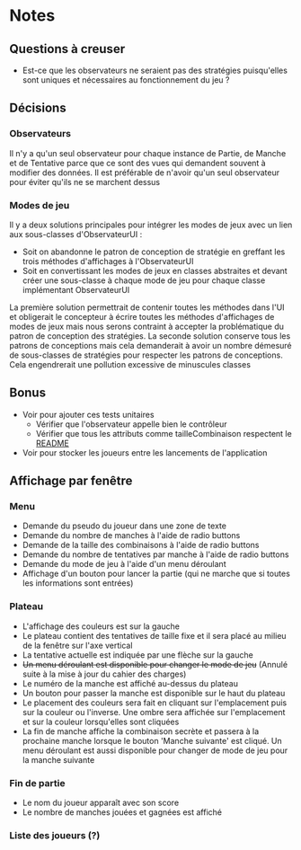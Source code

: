# Notes
## Questions à creuser
- Est-ce que les observateurs ne seraient pas des stratégies puisqu'elles sont uniques et nécessaires au fonctionnement du jeu ?
## Décisions
### Observateurs
Il n'y a qu'un seul observateur pour chaque instance de Partie, de Manche et de Tentative parce que ce sont des vues qui demandent souvent à modifier des données. Il est préférable de n'avoir qu'un seul observateur pour éviter qu'ils ne se marchent dessus
### Modes de jeu
Il y a deux solutions principales pour intégrer les modes de jeux avec un lien aux sous-classes d'ObservateurUI :
- Soit on abandonne le patron de conception de stratégie en greffant les trois méthodes d'affichages à l'ObservateurUI
- Soit en convertissant les modes de jeux en classes abstraites et devant créer une sous-classe à chaque mode de jeu pour chaque classe implémentant ObservateurUI

La première solution permettrait de contenir toutes les méthodes dans l'UI et obligerait le concepteur à écrire toutes les méthodes d'affichages de modes de jeux mais nous serons contraint à accepter la problématique du patron de conception des stratégies.
La seconde solution conserve tous les patrons de conceptions mais cela demanderait à avoir un nombre démesuré de sous-classes de stratégies pour respecter les patrons de conceptions. Cela engendrerait une pollution excessive de minuscules classes 
## Bonus
- Voir pour ajouter ces tests unitaires
  - Vérifier que l'observateur appelle bien le contrôleur
  - Vérifier que tous les attributs comme tailleCombinaison respectent le [README](ConsignesProjet)
- Voir pour stocker les joueurs entre les lancements de l'application
## Affichage par fenêtre
### Menu
- Demande du pseudo du joueur dans une zone de texte
- Demande du nombre de manches à l'aide de radio buttons
- Demande de la taille des combinaisons à l'aide de radio buttons
- Demande du nombre de tentatives par manche à l'aide de radio buttons
- Demande du mode de jeu à l'aide d'un menu déroulant
- Affichage d'un bouton pour lancer la partie (qui ne marche que si toutes les informations sont entrées)
### Plateau
- L'affichage des couleurs est sur la gauche
- Le plateau contient des tentatives de taille fixe et il sera placé au milieu de la fenêtre sur l'axe vertical
- La tentative actuelle est indiquée par une flèche sur la gauche
- ~~Un menu déroulant est disponible pour changer le mode de jeu~~ (Annulé suite à la mise à jour du cahier des charges)
- Le numéro de la manche est affiché au-dessus du plateau
- Un bouton pour passer la manche est disponible sur le haut du plateau
- Le placement des couleurs sera fait en cliquant sur l'emplacement puis sur la couleur ou l'inverse. Une ombre sera affichée sur l'emplacement et sur la couleur lorsqu'elles sont cliquées
- La fin de manche affiche la combinaison secrète et passera à la prochaine manche lorsque le bouton 'Manche suivante' est cliqué. Un menu déroulant est aussi disponible pour changer de mode de jeu pour la manche suivante
### Fin de partie
- Le nom du joueur apparaît avec son score
- Le nombre de manches jouées et gagnées est affiché
### Liste des joueurs (?)

